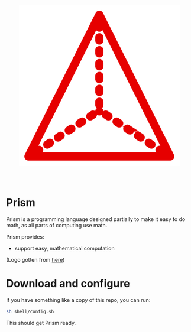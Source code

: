 <h1 align = "center">
<img id = "logo" src = "logo.svg">
</h1><br>

# Prism
Prism is a programming language designed partially to make it easy to do math, as all parts of computing use math.

Prism provides:
- support easy, mathematical computation

(Logo gotten from [here](https://www.svgrepo.com/svg/382617/3d-shape-3d-triangle-shape-geometric-prism-pyramid-shape))

# Download and configure
If you have something like a copy of this repo, you can run:
```bash
sh shell/config.sh
```

This should get Prism ready.




